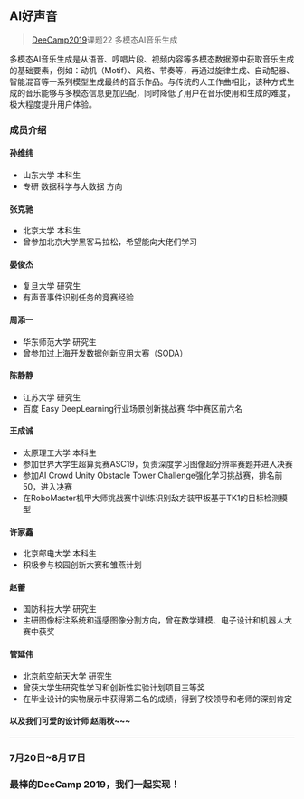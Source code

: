 ## AI好声音

> [DeeCamp2019](<https://deecamp.chuangxin.com/>)课题22 多模态AI音乐生成

多模态AI音乐生成是从语音、哼唱片段、视频内容等多模态数据源中获取音乐生成的基础要素，例如：动机（Motif）、风格、节奏等，再通过旋律生成、自动配器、智能混音等一系列模型生成最终的音乐作品。与传统的人工作曲相比，该种方式生成的音乐能够与多模态信息更加匹配，同时降低了用户在音乐使用和生成的难度，极大程度提升用户体验。

### 成员介绍

#### 孙维纬

- 山东大学 本科生
- 专研 数据科学与大数据 方向

#### 张克驰

- 北京大学 本科生
- 曾参加北京大学黑客马拉松，希望能向大佬们学习

#### 晏俊杰

- 复旦大学 研究生
- 有声音事件识别任务的竞赛经验

#### 周添一

- 华东师范大学 研究生
- 曾参加过上海开发数据创新应用大赛（SODA）

#### 陈静静

- 江苏大学 研究生
- 百度 Easy DeepLearning行业场景创新挑战赛 华中赛区前六名

#### 王成诚

- 太原理工大学 本科生
- 参加世界大学生超算竞赛ASC19，负责深度学习图像超分辨率赛题并进入决赛
- 参加AI Crowd Unity Obstacle Tower Challenge强化学习挑战赛，排名前50，进入决赛
- 在RoboMaster机甲大师挑战赛中训练识别敌方装甲板基于TK1的目标检测模型

#### 许家鑫

- 北京邮电大学 本科生
- 积极参与校园创新大赛和雏燕计划

#### 赵蕾

- 国防科技大学 研究生
- 主研图像标注系统和遥感图像分割方向，曾在数学建模、电子设计和机器人大赛中获奖

#### 管延伟

- 北京航空航天大学 研究生
- 曾获大学生研究性学习和创新性实验计划项目三等奖
- 在毕业设计的实物展示中获得第二名的成绩，得到了校领导和老师的深刻肯定



#### 以及我们可爱的设计师 赵雨秋~~~



------

### **7月20日~8月17日**

### 最棒的DeeCamp 2019，我们一起实现！
